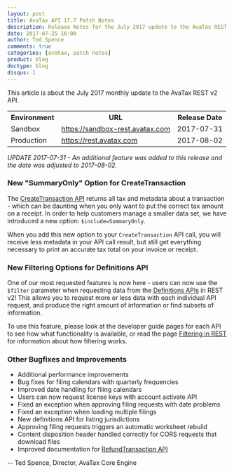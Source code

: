 ```yaml
---
layout: post
title: AvaTax API 17.7 Patch Notes
description: Release Notes for the July 2017 update to the AvaTax REST v2 API
date: 2017-07-25 16:00
author: Ted Spence
comments: true
categories: [avatax, patch notes]
product: blog
doctype: blog
disqus: 1
---
```


This article is about the July 2017 monthly update to the AvaTax REST v2 API.

<div class="mobile-table">
    <table class="styled-table">
        <tr>
            <th>Environment</th>
            <th>URL</th>
            <th>Release Date</th>
        </tr>
        <tr>
            <td>Sandbox</td>
            <td><a href="https://sandbox-rest.avatax.com">https://sandbox-rest.avatax.com</a></td>
            <td>2017-07-31</td>
        </tr>
        <tr>
            <td>Production</td>
            <td><a href="https://rest.avatax.com">https://rest.avatax.com</a></td>
            <td>2017-08-02</td>
        </tr>
    </table>
</div>

<i>UPDATE 2017-07-31 - An additional feature was added to this release and the date was adjusted to 2017-08-02.</i>

<h3>New "SummaryOnly" Option for CreateTransaction</h3>

The [CreateTransaction API](/api-reference/avatax/rest/v2/methods/Transactions/CreateTransaction/) returns all tax and metadata about a transaction - which can be daunting when you only want to put the correct tax amount on a receipt.  In order to help customers manage a smaller data set, we have introduced a new option: `$include=SummaryOnly`.  

When you add this new option to your `CreateTransaction` API call, you will receive less metadata in your API call result, but still get everything necessary to print an accurate tax total on your invoice or receipt.

<h3>New Filtering Options for Definitions API</h3>

One of our most requested features is now here - users can now use the `$filter` parameter when requesting data from the [Definitions APIs](/api-reference/avatax/rest/v2/methods/Definitions/) in REST v2!  This allows you to request more or less data with each individual API request, and produce the right amount of information or find subsets of information.

To use this feature, please look at the developer guide pages for each API to see how what functionality is available, or read the page [Filtering in REST](/avatax/filtering-in-rest) for information about how filtering works.

<h3>Other Bugfixes and Improvements</h3>

<ul class="normal">
    <li>Additional performance improvements</li>
    <li>Bug fixes for filing calendars with quarterly frequencies</li>
    <li>Improved date handling for filing calendars</li>
    <li>Users can now request license keys with account activate API</li>
    <li>Fixed an exception when approving filing requests with date problems</li>
    <li>Fixed an exception when loading multiple filings</li>
    <li>New definitions API for listing jurisdictions</li>
    <li>Approving filing requests triggers an automatic worksheet rebuild</li>
    <li>Content disposition header handled correctly for CORS requests that download files</li>
    <li>Improved documentation for <a href="/api-reference/avatax/rest/v2/methods/Transactions/RefundTransaction/">RefundTransaction API</a></li>
</ul>

-- Ted Spence, Director, AvaTax Core Engine
